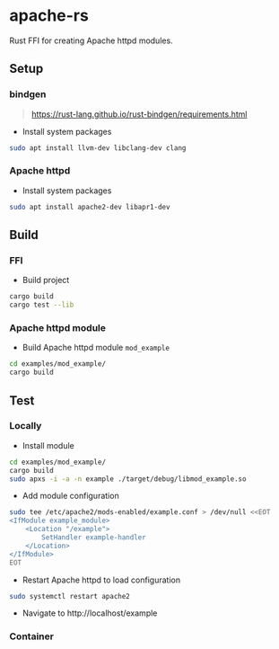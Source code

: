 apache-rs
=========

Rust FFI for creating Apache httpd modules.



Setup
-----

### bindgen
> https://rust-lang.github.io/rust-bindgen/requirements.html

* Install system packages
```bash
sudo apt install llvm-dev libclang-dev clang
```

### Apache httpd
* Install system packages
```bash
sudo apt install apache2-dev libapr1-dev
```



Build
-----

### FFI 
* Build project
```bash
cargo build
cargo test --lib
```

### Apache httpd module
* Build Apache httpd module `mod_example`
```bash
cd examples/mod_example/
cargo build
```



Test
----

### Locally
* Install module
```bash
cd examples/mod_example/
cargo build
sudo apxs -i -a -n example ./target/debug/libmod_example.so
```
* Add module configuration
```bash
sudo tee /etc/apache2/mods-enabled/example.conf > /dev/null <<EOT
<IfModule example_module>
    <Location "/example">
        SetHandler example-handler
    </Location>
</IfModule>
EOT
```
* Restart Apache httpd to load configuration
```bash
sudo systemctl restart apache2
```
* Navigate to http://localhost/example

### Container
